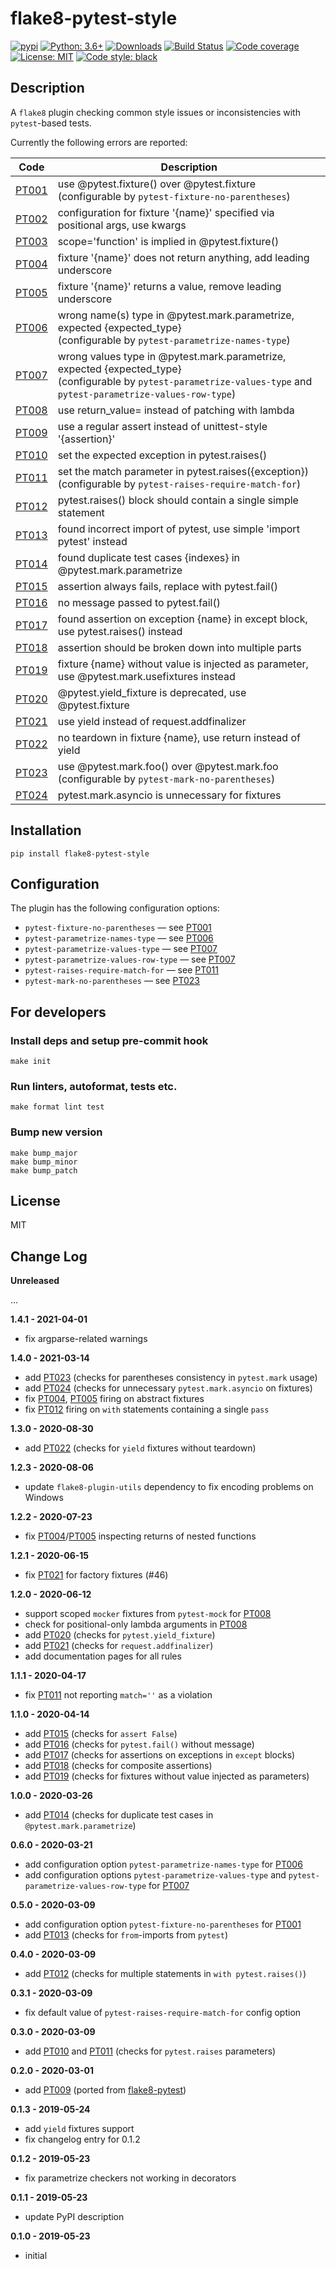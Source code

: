 # flake8-pytest-style

[![pypi](https://badge.fury.io/py/flake8-pytest-style.svg)](https://pypi.org/project/flake8-pytest-style)
[![Python: 3.6+](https://img.shields.io/badge/Python-3.6+-blue.svg)](https://pypi.org/project/flake8-pytest-style)
[![Downloads](https://img.shields.io/pypi/dm/flake8-pytest-style.svg)](https://pypistats.org/packages/flake8-pytest-style)
[![Build Status](https://travis-ci.com/m-burst/flake8-pytest-style.svg?branch=master)](https://travis-ci.com/m-burst/flake8-pytest-style)
[![Code coverage](https://codecov.io/gh/m-burst/flake8-pytest-style/branch/master/graph/badge.svg)](https://codecov.io/gh/m-burst/flake8-pytest-style)
[![License: MIT](https://img.shields.io/badge/License-MIT-green.svg)](https://en.wikipedia.org/wiki/MIT_License)
[![Code style: black](https://img.shields.io/badge/code%20style-black-000000.svg)](https://github.com/ambv/black)

## Description

A `flake8` plugin checking common style issues or inconsistencies with `pytest`-based tests.

Currently the following errors are reported:

| Code    | Description |
| ------- | ----------- |
| [PT001] | use @pytest.fixture() over @pytest.fixture <br> (configurable by `pytest-fixture-no-parentheses`) |
| [PT002] | configuration for fixture '{name}' specified via positional args, use kwargs |
| [PT003] | scope='function' is implied in @pytest.fixture() |
| [PT004] | fixture '{name}' does not return anything, add leading underscore |
| [PT005] | fixture '{name}' returns a value, remove leading underscore |
| [PT006] | wrong name(s) type in @pytest.mark.parametrize, expected {expected_type} <br> (configurable by `pytest-parametrize-names-type`) |
| [PT007] | wrong values type in @pytest.mark.parametrize, expected {expected_type} <br> (configurable by `pytest-parametrize-values-type` and `pytest-parametrize-values-row-type`) |
| [PT008] | use return_value= instead of patching with lambda |
| [PT009] | use a regular assert instead of unittest-style '{assertion}' |
| [PT010] | set the expected exception in pytest.raises() |
| [PT011] | set the match parameter in pytest.raises({exception}) <br> (configurable by `pytest-raises-require-match-for`) |
| [PT012] | pytest.raises() block should contain a single simple statement |
| [PT013] | found incorrect import of pytest, use simple 'import pytest' instead |
| [PT014] | found duplicate test cases {indexes} in @pytest.mark.parametrize |
| [PT015] | assertion always fails, replace with pytest.fail() |
| [PT016] | no message passed to pytest.fail() |
| [PT017] | found assertion on exception {name} in except block, use pytest.raises() instead |
| [PT018] | assertion should be broken down into multiple parts |
| [PT019] | fixture {name} without value is injected as parameter, use @pytest.mark.usefixtures instead |
| [PT020] | @pytest.yield_fixture is deprecated, use @pytest.fixture |
| [PT021] | use yield instead of request.addfinalizer |
| [PT022] | no teardown in fixture {name}, use return instead of yield |
| [PT023] | use @pytest.mark.foo() over @pytest.mark.foo <br> (configurable by `pytest-mark-no-parentheses`) |
| [PT024] | pytest.mark.asyncio is unnecessary for fixtures |

## Installation

    pip install flake8-pytest-style

## Configuration

The plugin has the following configuration options:

* `pytest-fixture-no-parentheses` &mdash; see [PT001]
* `pytest-parametrize-names-type` &mdash; see [PT006]
* `pytest-parametrize-values-type` &mdash; see [PT007]
* `pytest-parametrize-values-row-type` &mdash; see [PT007]
* `pytest-raises-require-match-for` &mdash; see [PT011]
* `pytest-mark-no-parentheses` &mdash; see [PT023]

## For developers

### Install deps and setup pre-commit hook

    make init

### Run linters, autoformat, tests etc.

    make format lint test

### Bump new version

    make bump_major
    make bump_minor
    make bump_patch

## License

MIT

## Change Log

**Unreleased**

...

**1.4.1 - 2021-04-01**

* fix argparse-related warnings

**1.4.0 - 2021-03-14**

* add [PT023] (checks for parentheses consistency in `pytest.mark` usage)
* add [PT024] (checks for unnecessary `pytest.mark.asyncio` on fixtures)
* fix [PT004], [PT005] firing on abstract fixtures
* fix [PT012] firing on `with` statements containing a single `pass`

**1.3.0 - 2020-08-30**

* add [PT022] (checks for `yield` fixtures without teardown)

**1.2.3 - 2020-08-06**

* update `flake8-plugin-utils` dependency to fix encoding problems on Windows

**1.2.2 - 2020-07-23**

* fix [PT004]/[PT005] inspecting returns of nested functions

**1.2.1 - 2020-06-15**

* fix [PT021] for factory fixtures (#46)

**1.2.0 - 2020-06-12**

* support scoped `mocker` fixtures from `pytest-mock` for [PT008]
* check for positional-only lambda arguments in [PT008]
* add [PT020] (checks for `pytest.yield_fixture`)
* add [PT021] (checks for `request.addfinalizer`)
* add documentation pages for all rules

**1.1.1 - 2020-04-17**

* fix [PT011] not reporting `match=''` as a violation

**1.1.0 - 2020-04-14**

* add [PT015] (checks for `assert False`)
* add [PT016] (checks for `pytest.fail()` without message)
* add [PT017] (checks for assertions on exceptions in `except` blocks)
* add [PT018] (checks for composite assertions)
* add [PT019] (checks for fixtures without value injected as parameters)

**1.0.0 - 2020-03-26**

* add [PT014] (checks for duplicate test cases in `@pytest.mark.parametrize`)

**0.6.0 - 2020-03-21**

* add configuration option `pytest-parametrize-names-type` for [PT006]
* add configuration options `pytest-parametrize-values-type` and
`pytest-parametrize-values-row-type` for [PT007]

**0.5.0 - 2020-03-09**

* add configuration option `pytest-fixture-no-parentheses` for [PT001]
* add [PT013] (checks for `from`-imports from `pytest`)

**0.4.0 - 2020-03-09**

* add [PT012] (checks for multiple statements in `with pytest.raises()`)

**0.3.1 - 2020-03-09**

* fix default value of `pytest-raises-require-match-for` config option

**0.3.0 - 2020-03-09**

* add [PT010] and [PT011] (checks for `pytest.raises` parameters)

**0.2.0 - 2020-03-01**

* add [PT009] (ported from [flake8-pytest](https://github.com/vikingco/flake8-pytest))

**0.1.3 - 2019-05-24**

* add `yield` fixtures support
* fix changelog entry for 0.1.2

**0.1.2 - 2019-05-23**

* fix parametrize checkers not working in decorators

**0.1.1 - 2019-05-23**

* update PyPI description

**0.1.0 - 2019-05-23**

* initial

[PT001]: /docs/rules/PT001.md
[PT002]: /docs/rules/PT002.md
[PT003]: /docs/rules/PT003.md
[PT004]: /docs/rules/PT004.md
[PT005]: /docs/rules/PT005.md
[PT006]: /docs/rules/PT006.md
[PT007]: /docs/rules/PT007.md
[PT008]: /docs/rules/PT008.md
[PT009]: /docs/rules/PT009.md
[PT010]: /docs/rules/PT010.md
[PT011]: /docs/rules/PT011.md
[PT012]: /docs/rules/PT012.md
[PT013]: /docs/rules/PT013.md
[PT014]: /docs/rules/PT014.md
[PT015]: /docs/rules/PT015.md
[PT016]: /docs/rules/PT016.md
[PT017]: /docs/rules/PT017.md
[PT018]: /docs/rules/PT018.md
[PT019]: /docs/rules/PT019.md
[PT020]: /docs/rules/PT020.md
[PT021]: /docs/rules/PT021.md
[PT022]: /docs/rules/PT022.md
[PT023]: /docs/rules/PT023.md
[PT024]: /docs/rules/PT024.md
